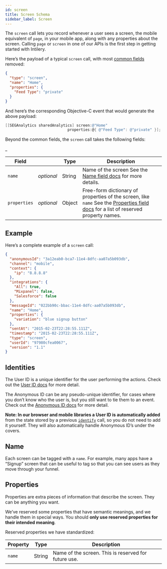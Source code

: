 ```yaml
---
id: screen
title: Screen Schema
sidebar_label: Screen
---
```


The `screen` call lets you record whenever a user sees a screen, the mobile equivalent of `page`, in your mobile app, along with any properties about the screen. Calling `page` or `screen` in one of our APIs is the first step in getting started with Intilery.

Here’s the payload of a typical `screen` call, with most [common fields](/docs/schema/common) removed:

```json
{
  "type": "screen",
  "name": "Home",
  "properties": {
    "Feed Type": "private"
  }
}
```

And here’s the corresponding Objective-C event that would generate the above payload:

```objective-c
[[SEGAnalytics sharedAnalytics] screen:@"Home"
                            properties:@{ @"Feed Type": @"private" }];
```

Beyond the common fields, the `screen` call takes the following fields:

_

| Field        |            | Type   | Description                                                  |
| ------------ | ---------- | ------ | ------------------------------------------------------------ |
| `name`       | *optional* | String | Name of the screen See the [Name field docs](#name) for more details. |
| `properties` | *optional* | Object | Free-form dictionary of properties of the screen, like `name` See the [Properties field docs](#properties) for a list of reserved property names. |

## Example

Here’s a complete example of a `screen` call:

```json
{
  "anonymousId": "3a12eab0-bca7-11e4-8dfc-aa07a5b093db",
  "channel": "mobile",
  "context": {
    "ip": "8.8.8.8"
  },
  "integrations": {
    "All": true,
    "Mixpanel": false,
    "Salesforce": false
  },
  "messageId": "022bb90c-bbac-11e4-8dfc-aa07a5b093db",
  "name": "Home",
  "properties": {
    "variation": "blue signup button"
  },
  "sentAt": "2015-02-23T22:28:55.111Z",
  "timestamp": "2015-02-23T22:28:55.111Z",
  "type": "screen",
  "userId": "97980cfea0067",
  "version": "1.1"
}
```

## Identities

The User ID is a unique identifier for the user performing the actions. Check out the [User ID docs](/docs/schema/identify#user-id) for more detail.

The Anonymous ID can be any pseudo-unique identifier, for cases where you don’t know who the user is, but you still want to tie them to an event. Check out the [Anonymous ID docs](/docs/schema/identify#anonymous-id) for more detail.

**Note: In our browser and mobile libraries a User ID is automatically added** from the state stored by a previous [`identify`](/docs/schema/identify/) call, so you do not need to add it yourself. They will also automatically handle Anonymous ID’s under the covers.

## Name

Each screen can be tagged with a `name`. For example, many apps have a “Signup” screen that can be useful to tag so that you can see users as they move through your funnel.

## Properties

Properties are extra pieces of information that describe the screen. They can be anything you want.

We’ve reserved some properties that have semantic meanings, and we handle them in special ways. You should **only use reserved properties for their intended meaning**.

Reserved properties we have standardized:

| **Property** | **Type** | **Description**                                      |
| ------------ | -------- | ---------------------------------------------------- |
| `name`       | String   | Name of the screen. This is reserved for future use. |

